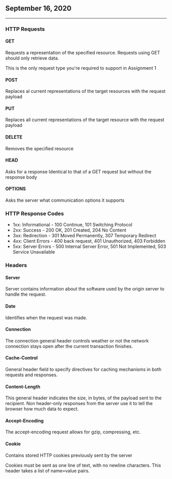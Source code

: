 ## September 16, 2020

---

### HTTP Requests

#### GET

Requests a representation of the specified resource. Requests using GET should only retrieve data.

This is the only request type you're required to support in Assignment 1

#### POST

Replaces al current representations of the target resources with the request payload

#### PUT

Replaces all current representations of the target resource with the request payload

#### DELETE

Removes the specified resource

#### HEAD

Asks for a response Identical to that of a GET request but without the response body

#### OPTIONS

Asks the server what communication options it supports


### HTTP Response Codes

- 1xx: Informational - 100 Continue, 101 Switching Protocol
- 2xx: Success - 200 OK, 201 Created, 204 No Content
- 3xx: Redirection - 301 Moved Permanently, 307 Temporary Redirect
- 4xx: Client Errors - 400 back request, 401 Unauthorized, 403 Forbidden
- 5xx: Server Errors - 500 Internal Server Error, 501 Not Implemented, 503 Service Unavailable


### Headers

#### Server

Server contains information about the software used by the origin server to handle the request.

#### Date

Identifies when the request was made.

#### Connection

The connection general header controls weather or not the network connection stays open after the current transaction finishes.

#### Cache-Control

General header field to specify directives for caching mechanisms in both requests and responses.

#### Content-Length

This general header indicates the size, in bytes, of the payload sent to the recipient. Non header-only responses from the server use it to tell the browser how much data to expect.

#### Accept-Encoding

The accept-encoding request allows for gzip, compressing, etc.

#### Cookie

Contains stored HTTP cookies previously sent by the server

Cookies must be sent as one line of text, with no newline characters. This header takes a list of name=value pairs. 
